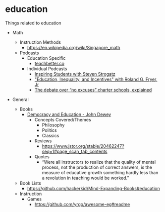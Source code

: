 # education
Things related to education

* Math
  * Instruction Methods
    * https://en.wikipedia.org/wiki/Singapore_math
  * Podcasts
    * Education Specific
      * [teachbetter.co](http://teachbetter.co)
    * Individual Podcasts
      * [Inspiring Students with Steven Strogatz](http://teachbetter.co/blog/2017/01/02/tbp-episode-45/)
      * ["Education, Inequality, and Incentives" with Roland G. Fryer, Jr](https://soundcloud.com/hayekprogrampodcast/education-inequality-and-incentives-with-roland-g-fryer-jr)
      * [The debate over “no excuses” charter schools, explained](https://art19.com/shows/the-weeds/episodes/4974e21a-e6aa-474a-909f-17e70401ae1e/)

* General
  * Books
     * [Democracy and Education - John Dewey](https://www.gutenberg.org/files/852/852-h/852-h.htm)
	   * Concepts Covered/Themes
	     * Philosophy
		 * Politics
		 * Classics
       * Reviews
	     * https://www.jstor.org/stable/20462247?seq=1#page_scan_tab_contents
	   * Quotes
	     * “Were all instructors to realize that the quality of mental process, not the production of correct answers, is the measure of educative growth something hardly less than a revolution in teaching would be worked.” 
  * Book Lists
    * https://github.com/hackerkid/Mind-Expanding-Books#education
  * Instruction
    * Games
	  * https://github.com/yrgo/awesome-eg#readme
  
